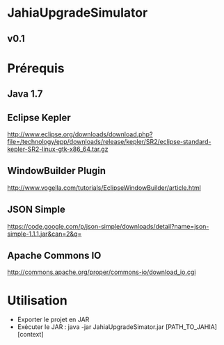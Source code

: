 # JahiaUpgradeSimulator
## v0.1

Prérequis
========

## Java 1.7

## Eclipse Kepler
http://www.eclipse.org/downloads/download.php?file=/technology/epp/downloads/release/kepler/SR2/eclipse-standard-kepler-SR2-linux-gtk-x86_64.tar.gz

## WindowBuilder Plugin
http://www.vogella.com/tutorials/EclipseWindowBuilder/article.html

## JSON Simple
https://code.google.com/p/json-simple/downloads/detail?name=json-simple-1.1.1.jar&can=2&q=

## Apache Commons IO
http://commons.apache.org/proper/commons-io/download_io.cgi

Utilisation
========

- Exporter le projet en JAR
- Exécuter le JAR : java -jar JahiaUpgradeSimator.jar \[PATH_TO_JAHIA] [context]
